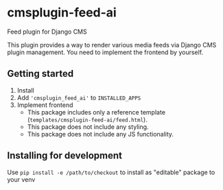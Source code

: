 # cmsplugin-feed-ai

Feed plugin for Django CMS

This plugin provides a way to render various media feeds via Django CMS plugin management. You need to implement the frontend by yourself.

## Getting started

1. Install
2. Add `'cmsplugin_feed_ai'` to `INSTALLED_APPS`
3. Implement frontend
    - This package includes only a reference template (`templates/cmsplugin-feed-ai/feed.html`).
    - This package does not include any styling.
    - This package does not include any JS functionality.

## Installing for development

Use `pip install -e /path/to/checkout` to install as "editable" package to your venv

